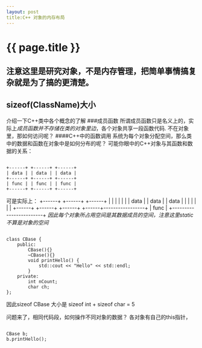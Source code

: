 ```yaml
---
layout: post
title:C++ 对象的内存布局
---
```


{{ page.title }}
================
注意这里是研究对象，不是内存管理，把简单事情搞复杂就是为了搞的更清楚。
---------------------------------------------------------------------
## sizeof(ClassName)大小
介绍一下C++类中各个概念的了解
###成员函数
所谓成员函数只是名义上的，实际上*成员函数并不存储在类的对象里边*，各个对象共享一段函数代码.
不在对象里，那如何访问呢？
####C++中的函数调用
系统为每个对象分配空间，那么类中的数据和函数在对象中是如何分布的呢？
可能你眼中的C++对象与其函数和数据的关系：
<pre><code>
+------+ +------+ +------+ 
| data | | data | | data |
+------+ +------+ +------+
| func | | func | | func |
+------+ +------+ +------+
</pre></code>
可是实际上：
</pre></code>
+------+ +------+ +------+
|      | |      | |      |
| data | | data | | data |
|      | |      | |      |
+------+ +------+ +------+
+------+-----------------+
|           func         |
+------------------------+
</pre></code>
*因此每个对象所占用空间是其数据成员的空间，注意这里static不算是对象的空间*
<pre><code>
class CBase {
    public:
        CBase(){}
        ~CBase(){}
        void printHello() {
            std::cout << "Hello" << std::endl;
        }
    private:
        int nCount;
        char ch;
};
</pre></code>
因此sizeof CBase 大小是 sizeof int + sizeof char = 5

问题来了，相同代码段，如何操作不同对象的数据？
各对象有自己的this指针，
<pre><code>
CBase b;
b.printHello();

</pre></code>
